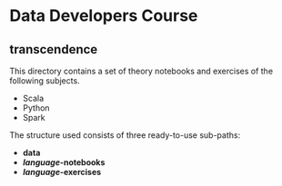 # Data Developers Course
## transcendence

This directory contains a set of theory notebooks and exercises of the following subjects.
* Scala
* Python
* Spark

The structure used consists of three ready-to-use sub-paths:
* **data**
* ***language*-notebooks**
* ***language*-exercises**
